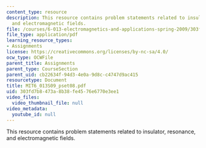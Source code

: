 ```yaml
---
content_type: resource
description: This resource contains problem statements related to insulator, resonance,
  and electromagnetic fields.
file: /courses/6-013-electromagnetics-and-applications-spring-2009/303fd7b8473a8b38fe4576e6770e3ee1_MIT6_013S09_pset08.pdf
file_type: application/pdf
learning_resource_types:
- Assignments
license: https://creativecommons.org/licenses/by-nc-sa/4.0/
ocw_type: OCWFile
parent_title: Assignments
parent_type: CourseSection
parent_uid: cb22634f-94d3-4e0a-9d8c-c4747d9ac415
resourcetype: Document
title: MIT6_013S09_pset08.pdf
uid: 303fd7b8-473a-8b38-fe45-76e6770e3ee1
video_files:
  video_thumbnail_file: null
video_metadata:
  youtube_id: null
---
```

This resource contains problem statements related to insulator, resonance, and electromagnetic fields.